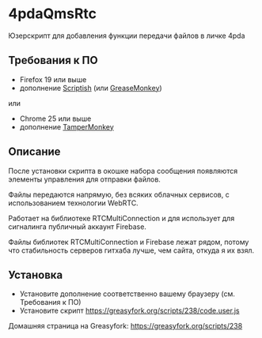 4pdaQmsRtc
==========

Юзерскрипт для добавления функции передачи файлов в личке 4pda

Требования к ПО
--
   - Firefox 19 или выше
   - дополнение [Scriptish](http://scriptish.org/) (или [GreaseMonkey](http://www.greasespot.net/))
  
или

   - Chrome 25 или выше
   - дополнение [TamperMonkey](https://chrome.google.com/webstore/detail/tampermonkey/dhdgffkkebhmkfjojejmpbldmpobfkfo?hl=ru)

Описание
--
После установки скрипта в окошке набора сообщения появляются элементы управления для отправки файлов.

Файлы передаются напрямую, без всяких облачных сервисов, с использованием технологии WebRTC.

Работает на библиотеке RTCMultiConnection и для использует для сигналинга публичный аккаунт Firebase.

Файлы библиотек RTCMultiConnection и Firebase лежат рядом, потому что стабильность серверов гитхаба лучше, чем сайта, откуда я их взял.

Установка
--
   - Установите дополнение соответственно вашему браузеру (см. Требования к ПО)
   - Установите скрипт https://greasyfork.org/scripts/238/code.user.js

Домашняя страница на Greasyfork: https://greasyfork.org/scripts/238
